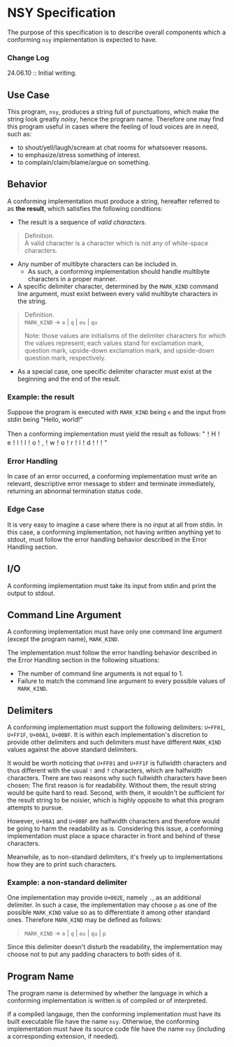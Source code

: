 # NSY Specification

The purpose of this specification is to describe overall components which a conforming `nsy` implementation is expected to have.

### Change Log
24.06.10 :: Initial writing.

## Use Case

This program, `nsy`, produces a string full of punctuations, which make the string look greatly *noisy*, hence the program name. Therefore one may find this program useful in cases where the feeling of loud voices are in need, such as:

- to shout/yell/laugh/scream at chat rooms for whatsoever reasons.
- to emphasize/stress something of interest.
- to complain/claim/blame/argue on something. 

## Behavior

A conforming implementation must produce a string, hereafter referred to as **the result**, which satisfies the following conditions:

- The result is a sequence of *valid characters*.

> Definition.  
> A valid character is a character which is not any of white-space characters.

- Any number of multibyte characters can be included in.
  - As such, a conforming implementation should handle multibyte characters in a proper manner.
- A specific delimiter character, determined by the `MARK_KIND` command line argument, must exist between every valid multibyte characters in the string.

> Definition.  
> `MARK_KIND` -> `e` | `q` | `eu` | `qu`
>
> Note: those values are initialisms of the delimiter characters for which the values represent; each values stand for exclamation mark, question mark, upside-down exclamation mark, and upside-down question mark, respectively.

- As a special case, one specific delimiter character must exist at the beginning and the end of the result.

### Example: the result
Suppose the program is executed with `MARK_KIND` being `e` and the input from stdin being "Hello, world!"

Then a conforming implementation must yield the result as follows: "！H！e！l！l！o！,！w！o！r！l！d！!！"

### Error Handling

In case of an error occurred, a conforming implementation must write an relevant, descriptive error message to stderr and terminate immediately, returning an abnormal termination status code.

### Edge Case

It is very easy to imagine a case where there is no input at all from stdin. In this case, a conforming implementation, not having written anything yet to stdout, must follow the error handling behavior described in the Error Handling section.

## I/O

A conforming implementation must take its input from stdin and print the output to stdout.

## Command Line Argument

A conforming implementation must have only one command line argument (except the program name), `MARK_KIND`.

The implementation must follow the error handling behavior described in the Error Handling section in the following situations:

- The number of command line arguments is not equal to 1.
- Failure to match the command line argument to every possible values of `MARK_KIND`.

## Delimiters

A conforming implementation must support the following delimiters: `U+FF01`, `U+FF1F`, `U+00A1`, `U+00BF`. It is within each implementation's discretion to provide other delimiters and such delimiters must have different `MARK_KIND` values against the above standard delimiters.

It would be worth noticing that `U+FF01` and `U+FF1F` is fullwidth characters and thus different with the usual `!` and `?` characters, which are halfwidth characters. There are two reasons why such fullwidth characters have been chosen: The first reason is for readability. Without them, the result string would be quite hard to read. Second, with them, it wouldn't be sufficient for the result string to be noisier, which is highly opposite to what this program attempts to pursue.

However, `U+00A1` and `U+00BF` are halfwidth characters and therefore would be going to harm the readability as is. Considering this issue, a conforming implementation must place a space character in front and behind of these characters.

Meanwhile, as to non-standard delimiters, it's freely up to implementations how they are to print such characters.

### Example: a non-standard delimiter

One implementation may provide `U+002E`, namely `.`, as an additional delimiter. In such a case, the implementation may choose `p` as one of the possible `MARK_KIND` value so as to differentiate it among other standard ones. Therefore `MARK_KIND` may be defined as follows:
 
> `MARK_KIND` -> `e` | `q` | `eu` | `qu` | `p`

Since this delimiter doesn't disturb the readability, the implementation may choose not to put any padding characters to both sides of it.

## Program Name

The program name is determined by whether the language in which a conforming implementation is written is of compiled or of interpreted.

If a compiled langauge, then the conforming implementation must have its built executable file have the name `nsy`. Otherwise, the conforming implementation must have its source code file have the name `nsy` (including a corresponding extension, if needed).